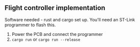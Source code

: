 ## Flight controller implementation

Software needed - rust and cargo set up.
You'll need an ST-Link programmer to flash this.

1. Power the PCB and connect the programmer
2. `cargo run` or `cargo run --release`
